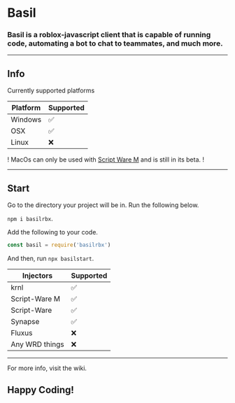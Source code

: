 # Basil
### Basil is a roblox-javascript client that is capable of running code, automating a bot to chat to teammates, and much more.
---

## Info

Currently supported platforms 

| Platform | Supported |
| --- | --- |
| Windows | ✅ |
| OSX | ✅ |
| Linux | ❌ |

! MacOs can only be used with [Script Ware M](https://script-ware.com/) and is still in its beta. !

---

## Start

Go to the directory your project will be in.
Run the following below.

`npm i basilrbx`.

Add the following to your code.
```js
const basil = require('basilrbx')
```

And then, run `npx basilstart`.

| Injectors | Supported
| --- | --- |
| krnl | ✅ |
| Script-Ware M | ✅ |
| Script-Ware | ✅ |
| Synapse | ✅ |
| Fluxus | ❌ |
| Any WRD things | ❌ |

---

For more info, visit the wiki.

## Happy Coding!
